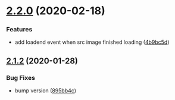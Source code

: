 # [2.2.0](https://github.com/bennypowers/lazy-image/compare/v2.1.2...v2.2.0) (2020-02-18)


### Features

* add loadend event when src image finished loading ([4b9bc5d](https://github.com/bennypowers/lazy-image/commit/4b9bc5ddbb96baae3dca7ca80066cff2cdb62243))

## [2.1.2](https://github.com/bennypowers/lazy-image/compare/v2.1.1...v2.1.2) (2020-01-28)


### Bug Fixes

* bump version ([895bb4c](https://github.com/bennypowers/lazy-image/commit/895bb4c135ec70908c0ecc0846ce52dcad72c865))
